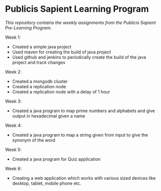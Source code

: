 # Publicis Sapient Learning Program
*This repository contains the weekly assignments from the Publicis Sapient Pre-Learning Program.*

 Week 1:
 - Created a simple java project
 - Used maven for creating the build of java project
 - Used github and jenkins to periodically create the build of the java project and track changes
 
 Week 2:
 - Created a mongodb cluster
 - Created a replication node
 - Created a replication node with a delay of 1 hour
 
 Week 3:
 - Created a java program to map prime numbers and alphabets and give output in hexadecimal given a name
 
 Week 4:
 - Created a java program to map a string given from input to give the synonym of the word
 
 Week 5:
 - Created a java program for Quiz application
 
 Week 6:
 - Creating a web application which works with various sized devices like desktop, tablet, mobile phone etc.
